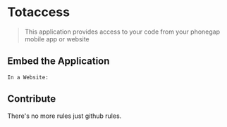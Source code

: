 # Totaccess

> This application provides access to your code from your phonegap mobile app or website

## Embed the Application

    In a Website: 

## Contribute

  There's no more rules just github rules.

